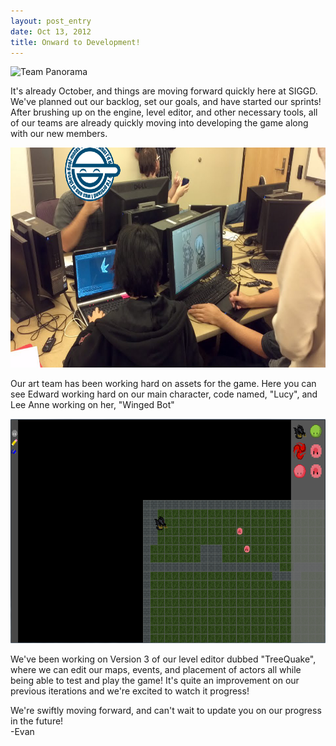 ```yaml
---
layout: post_entry
date: Oct 13, 2012
title: Onward to Development!
---
```

<img alt="Team Panorama" src="/img/2012-10-13-teampanorama.jpeg" style="width: 625px; height: 135px;">

It's already October, and things are moving forward quickly here at SIGGD. We've planned out our backlog, set our goals, and have started our sprints! After brushing up on the engine, level editor, and other necessary tools, all of our teams are already quickly moving into developing the game along with our new members.

<img alt="Ramon didn't like the face he made." src="/img/2012-10-13-artteamworking.png" style="width: 625px; height: 352px;">

Our art team has been working hard on assets for the game. Here you can see Edward working hard on our main character, code named, "Lucy", and Lee Anne working on her, "Winged Bot"

<img alt="" src="/img/2012-10-13-leveleditorsnapshot.png" style="width: 625px; height: 359px;">

We've been working on Version 3 of our level editor dubbed "TreeQuake", where we can edit our maps, events, and placement of actors all while being able to test and play the game! It's quite an improvement on our previous iterations and we're excited to watch it progress!  

We're swiftly moving forward, and can't wait to update you on our progress in the future!  
-Evan